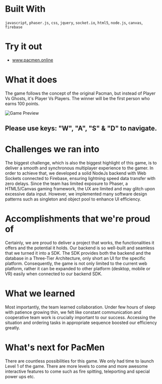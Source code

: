 # Built With
`javascript`, `phaser.js`, `css`, `jquery`, `socket.io`, `html5`, `node.js`, `canvas`, `firebase`

# Try it out
 - www.pacmen.online

# What it does
The game follows the concept of the original Pacman, but instead of Player Vs Ghosts, it's Player Vs Players. The winner will be the first person who earns 100 points.

![Game Preview](https://github.com/x65han/HackHarvard/raw/master/gif.gif)

## Please use keys: "W", "A", "S" & "D" to navigate.

# Challenges we ran into
The biggest challenge, which is also the biggest highlight of this game, is to deliver a smooth and synchronous multiplayer experience to the gamer. In order to achieve that, we developed a solid NodeJs backend with Web Sockets connected to Firebase, ensuring lightning speed data transfer with zero delays. Since the team has limited exposure to Phaser, a HTML5/Canvas gaming framework, the UX are limited and may glitch upon excessive data input. However, we implemented many software design patterns such as singleton and object pool to enhance UI efficiency.

# Accomplishments that we're proud of
Certainly, we are proud to deliver a project that works, the functionalities it offers and the potential it holds. Our backend is so well-built and seamless that we turned it into a SDK. The SDK provides both the backend and the database in a Three-Tier Architecture, only short an UI for the specific platform. Consequently, the game is not only limited to the current web platform, rather it can be expanded to other platform (desktop, mobile or VR) easily when connected to our backend SDK.

# What we learned
Most importantly, the team learned collaboration. Under few hours of sleep with patience growing thin, we felt like constant communication and cooperative team work is crucially important to our success. Accessing the situation and ordering tasks in appropriate sequence boosted our efficiency greatly.

# What's next for PacMen
There are countless possibilities for this game. We only had time to launch Level 1 of the game. There are more levels to come and more awesome interactive features to come such as fire spitting, teleporting and special power ups etc.
